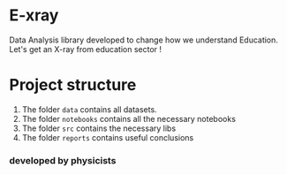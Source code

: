 # E-xray
Data Analysis library developed to change how we understand Education. Let's get an X-ray from education sector !

# Project structure

1) The folder `data` contains all datasets.
2) The folder `notebooks` contains all the necessary notebooks
3) The folder `src` contains the necessary libs
4) The folder `reports` contains useful conclusions 

### developed by physicists
